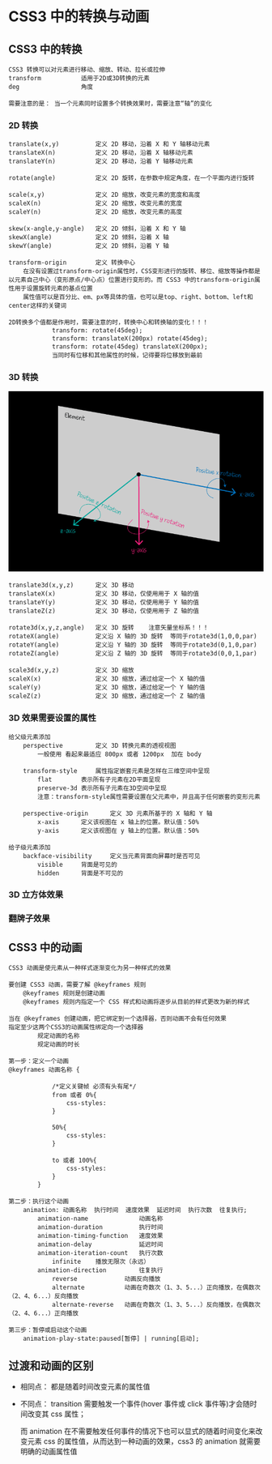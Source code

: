 # CSS3 中的转换与动画

## CSS3 中的转换

    CSS3 转换可以对元素进行移动、缩放、转动、拉长或拉伸
    transform			适用于2D或3D转换的元素
    deg 				角度
    
    需要注意的是： 当一个元素同时设置多个转换效果时，需要注意“轴”的变化

### 2D 转换

    translate(x,y)			定义 2D 移动，沿着 X 和 Y 轴移动元素
    translateX(n)			定义 2D 移动，沿着 X 轴移动元素
    translateY(n)			定义 2D 移动，沿着 Y 轴移动元素
    
    rotate(angle)			定义 2D 旋转，在参数中规定角度，在一个平面内进行旋转
    
    scale(x,y)				定义 2D 缩放，改变元素的宽度和高度
    scaleX(n)				定义 2D 缩放，改变元素的宽度
    scaleY(n)				定义 2D 缩放，改变元素的高度
    
    skew(x-angle,y-angle)	定义 2D 倾斜，沿着 X 和 Y 轴
    skewX(angle)			定义 2D 倾斜，沿着 X 轴
    skewY(angle)			定义 2D 倾斜，沿着 Y 轴
    
    transform-origin		定义 转换中心
    	在没有设置过transform-origin属性时，CSS变形进行的旋转、移位、缩放等操作都是以元素自己中心（变形原点/中心点）位置进行变形的。而 CSS3 中的transform-origin属性用于设置旋转元素的基点位置
    	属性值可以是百分比、em、px等具体的值，也可以是top、right、bottom、left和center这样的关键词
    	
    2D转换多个值都是作用时，需要注意的时，转换中心和转换轴的变化！！！
    	        transform: rotate(45deg);
                transform: translateX(200px) rotate(45deg);
                transform: rotate(45deg) translateX(200px);
                当同时有位移和其他属性的时候，记得要将位移放到最前

### 3D 转换

![旋转方向](images/旋转方向.png)

    translate3d(x,y,z)		定义 3D 移动
    translateX(x)			定义 3D 移动，仅使用用于 X 轴的值
    translateY(y)			定义 3D 移动，仅使用用于 Y 轴的值
    translateZ(z)			定义 3D 移动，仅使用用于 Z 轴的值
    
    rotate3d(x,y,z,angle)	定义 3D 旋转	注意矢量坐标系！！！
    rotateX(angle)			定义沿 X 轴的 3D 旋转 	等同于rotate3d(1,0,0,par)
    rotateY(angle)			定义沿 Y 轴的 3D 旋转	等同于rotate3d(0,1,0,par)
    rotateZ(angle)			定义沿 Z 轴的 3D 旋转	等同于rotate3d(0,0,1,par)
    
    scale3d(x,y,z)			定义 3D 缩放
    scaleX(x)				定义 3D 缩放，通过给定一个 X 轴的值
    scaleY(y)				定义 3D 缩放，通过给定一个 Y 轴的值
    scaleZ(z)				定义 3D 缩放，通过给定一个 Z 轴的值

### 3D 效果需要设置的属性

    给父级元素添加
    	perspective			定义 3D 转换元素的透视视图
    		一般使用 看起来最适应 800px 或者 1200px  加在 body
    
        transform-style		属性指定嵌套元素是怎样在三维空间中呈现
            flat		表示所有子元素在2D平面呈现
            preserve-3d	表示所有子元素在3D空间中呈现
            注意：transform-style属性需要设置在父元素中，并且高于任何嵌套的变形元素
    
        perspective-origin		定义 3D 元素所基于的 X 轴和 Y 轴
            x-axis		定义该视图在 x 轴上的位置。默认值：50%
            y-axis		定义该视图在 y 轴上的位置。默认值：50%
    
    给子级元素添加
        backface-visibility		定义当元素背面向屏幕时是否可见
            visible		背面是可见的
            hidden		背面是不可见的

### 3D 立方体效果

### 翻牌子效果

## CSS3 中的动画

    CSS3 动画是使元素从一种样式逐渐变化为另一种样式的效果
    
    要创建 CSS3 动画，需要了解 @keyframes 规则
    	@keyframes 规则是创建动画
    	@keyframes 规则内指定一个 CSS 样式和动画将逐步从目前的样式更改为新的样式
    
    当在 @keyframes 创建动画，把它绑定到一个选择器，否则动画不会有任何效果
    指定至少这两个CSS3的动画属性绑定向一个选择器
    		规定动画的名称
    		规定动画的时长
    
    第一步：定义一个动画
    @keyframes 动画名称 {
    
    			/*定义关键帧 必须有头有尾*/
    			from 或者 0%{
    				css-styles:
    			}
    
    			50%{
    				css-styles:
    			}
    
    			to 或者 100%{
    				css-styles:
    			}
    		}
    
    第二步：执行这个动画
    	animation: 动画名称  执行时间  速度效果  延迟时间  执行次数  往复执行;
    		animation-name				动画名称
    		animation-duration			执行时间
    		animation-timing-function	速度效果
    		animation-delay				延迟时间
    		animation-iteration-count	执行次数
    			infinite	播放无限次（永远）
    		animation-direction			往复执行
    			reverse				动画反向播放
    			alternate			动画在奇数次（1、3、5...）正向播放，在偶数次（2、4、6...）反向播放
    			alternate-reverse	动画在奇数次（1、3、5...）反向播放，在偶数次（2、4、6...）正向播放
    			
    第三步：暂停或启动这个动画
    	animation-play-state:paused[暂停] | running[启动];

## 过渡和动画的区别

- 相同点：
  都是随着时间改变元素的属性值
- 不同点：
  transition 需要触发一个事件(hover 事件或 click 事件等)才会随时间改变其 css 属性；

  而 animation 在不需要触发任何事件的情况下也可以显式的随着时间变化来改变元素 css 的属性值，从而达到一种动画的效果，css3 的 animation 就需要明确的动画属性值
